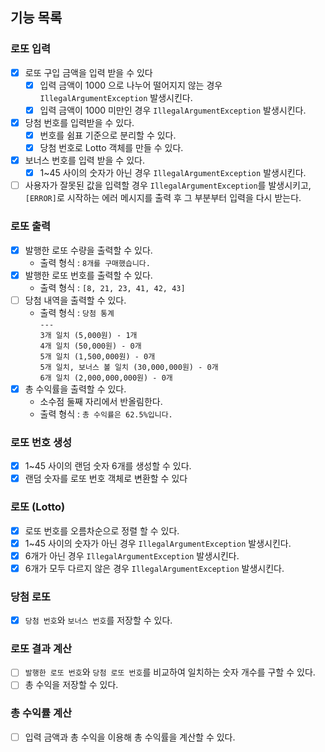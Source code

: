 ## 기능 목록

### 로또 입력

- [x] 로또 구입 금액을 입력 받을 수 있다
    - [x] 입력 금액이 1000 으로 나누어 떨어지지 않는 경우 `IllegalArgumentException` 발생시킨다.
    - [x] 입력 금액이 1000 미만인 경우 `IllegalArgumentException` 발생시킨다.
- [x] 당첨 번호를 입력받을 수 있다.
    - [x] 번호를 쉼표 기준으로 분리할 수 있다.
    - [x] 당첨 번호로 Lotto 객체를 만들 수 있다.
- [x] 보너스 번호를 입력 받을 수 있다.
    - [x] 1~45 사이의 숫자가 아닌 경우 `IllegalArgumentException` 발생시킨다.
- [ ] 사용자가 잘못된 값을 입력할 경우 `IllegalArgumentException`를 발생시키고,
  `[ERROR]`로 시작하는 에러 메시지를 출력 후 그 부분부터 입력을 다시 받는다.

### 로또 출력

- [x] 발행한 로또 수량을 출력할 수 있다.
    - 출력 형식 : `8개를 구매했습니다.`
- [x] 발행한 로또 번호를 출력할 수 있다.
    - 출력 형식 : `[8, 21, 23, 41, 42, 43]`
- [ ] 당첨 내역을 출력할 수 있다.
    - 출력 형식 :  `당첨 통계 ` <br>
      `--- `<br>
      `3개 일치 (5,000원) - 1개` <br>
      `4개 일치 (50,000원) - 0개` <br>
      `5개 일치 (1,500,000원) - 0개` <br>
      `5개 일치, 보너스 볼 일치 (30,000,000원) - 0개` <br>
      `6개 일치 (2,000,000,000원) - 0개`
- [x] 총 수익률을 출력할 수 있다.
    - 소수점 둘째 자리에서 반올림한다.
    - 출력 형식 : `총 수익률은 62.5%입니다.`

### 로또 번호 생성

- [x] 1~45 사이의 랜덤 숫자 6개를 생성할 수 있다.
- [x] 랜덤 숫자를 로또 번호 객체로 변환할 수 있다

### 로또 (Lotto)

- [x] 로또 번호를 오름차순으로 정렬 할 수 있다.
- [x] 1~45 사이의 숫자가 아닌 경우 `IllegalArgumentException` 발생시킨다.
- [x] 6개가 아닌 경우 `IllegalArgumentException` 발생시킨다.
- [x] 6개가 모두 다르지 않은 경우 `IllegalArgumentException` 발생시킨다.

### 당첨 로또

- [x] `당첨 번호`와 `보너스 번호`를 저장할 수 있다.


### 로또 결과 계산

- [ ] `발행한 로또 번호`와 `당첨 로또 번호`를 비교하여 일치하는 숫자 개수를 구할 수 있다.
- [ ] 총 수익을 저장할 수 있다.

### 총 수익률 계산

- [ ] 입력 금액과 총 수익을 이용해 총 수익률을 계산할 수 있다.



